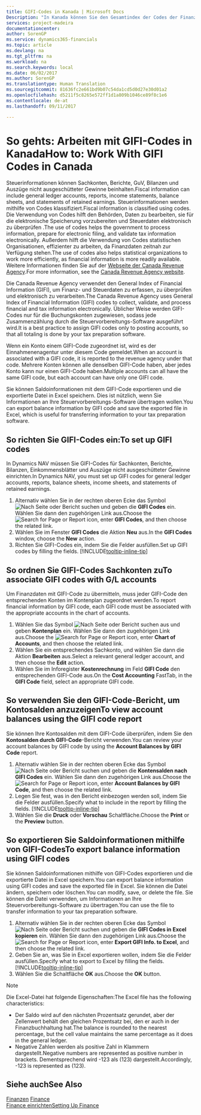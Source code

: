 ```yaml
---
title: GIFI-Codes in Kanada | Microsoft Docs
Description: "In Kanada können Sie den Gesamtindex der Codes der Finanzdaten (GIFI) einrichten und diese den Sachkonten zuweisen"
services: project-madeira
documentationcenter: 
author: SorenGP
ms.service: dynamics365-financials
ms.topic: article
ms.devlang: na
ms.tgt_pltfrm: na
ms.workload: na
ms.search.keywords: local
ms.date: 06/02/2017
ms.author: SorenGP
ms.translationtype: Human Translation
ms.sourcegitcommit: 81636fc2e661bd9b07c54da1cd5d0d27e30d01a2
ms.openlocfilehash: d5211f5c8265e572ff1d1a809b1046ce89f8c1e6
ms.contentlocale: de-at
ms.lasthandoff: 09/11/2017

---
```

# <a name="how-to-work-with-gifi-codes-in-canada"></a><span data-ttu-id="0cc5a-103">So gehts: Arbeiten mit GIFI-Codes in Kanada</span><span class="sxs-lookup"><span data-stu-id="0cc5a-103">How to: Work With GIFI Codes in Canada</span></span>
<span data-ttu-id="0cc5a-104">Steuerinformationen können Sachkonten, Berichte, GuV, Bilanzen und Auszüge nicht ausgeschütteter Gewinne beinhalten.</span><span class="sxs-lookup"><span data-stu-id="0cc5a-104">Fiscal information can include general ledger accounts, reports, income statements, balance sheets, and statements of retained earnings.</span></span> <span data-ttu-id="0cc5a-105">Steuerinformationen werden mithilfe von Codes klassifiziert.</span><span class="sxs-lookup"><span data-stu-id="0cc5a-105">Fiscal information is classified using codes.</span></span> <span data-ttu-id="0cc5a-106">Die Verwendung von Codes hilft den Behörden, Daten zu bearbeiten, sie für die elektronische Speicherung vorzubereiten und Steuerdaten elektronisch zu überprüfen .</span><span class="sxs-lookup"><span data-stu-id="0cc5a-106">The use of codes helps the government to process information, prepare for electronic filing, and validate tax information electronically.</span></span> <span data-ttu-id="0cc5a-107">Außerdem hilft die Verwendung von Codes statistischen Organisationen, effizienter zu arbeiten, da Finanzdaten zeitnah zur Verfügung stehen.</span><span class="sxs-lookup"><span data-stu-id="0cc5a-107">The use of codes also helps statistical organizations to work more efficiently, as financial information is more readily available.</span></span> <span data-ttu-id="0cc5a-108">Weitere Informationen finden Sie auf der [Webseite der Canada Revenue Agency](http://www.cra-arc.gc.ca/).</span><span class="sxs-lookup"><span data-stu-id="0cc5a-108">For more information, see the [Canada Revenue Agency website](http://www.cra-arc.gc.ca/).</span></span>

<span data-ttu-id="0cc5a-109">Die Canada Revenue Agency verwendet den General Index of Financial Information (GIFI), um Finanz- und Steuerdaten zu erfassen, zu überprüfen und elektronisch zu verarbeiten.</span><span class="sxs-lookup"><span data-stu-id="0cc5a-109">The Canada Revenue Agency uses General Index of Financial Information (GIFI) codes to collect, validate, and process financial and tax information electronically.</span></span> <span data-ttu-id="0cc5a-110">Üblicher Weise werden GIFI-Codes nur für die Buchungskonten zugewiesen, sodass jede Zusammenzählung durch die Steuervorbereitungs-Software ausgeführt wird.</span><span class="sxs-lookup"><span data-stu-id="0cc5a-110">It is a best practice to assign GIFI codes only to posting accounts, so that all totaling is done by your tax preparation software.</span></span>

<span data-ttu-id="0cc5a-111">Wenn ein Konto einem GIFI-Code zugeordnet ist, wird es der Einnahmenenagentur unter diesem Code gemeldet.</span><span class="sxs-lookup"><span data-stu-id="0cc5a-111">When an account is associated with a GIFI code, it is reported to the revenue agency under that code.</span></span> <span data-ttu-id="0cc5a-112">Mehrere Konten können alle denselben GIFI-Code haben, aber jedes Konto kann nur einen GIFI-Code haben.</span><span class="sxs-lookup"><span data-stu-id="0cc5a-112">Multiple accounts can all have the same GIFI code, but each account can have only one GIFI code.</span></span>

<span data-ttu-id="0cc5a-113">Sie können Saldoinformationen mit dem GIFI-Code exportieren und die exportierte Datei in Excel speichern. Dies ist nützlich, wenn Sie Informationen an Ihre Steuervorbereitungs-Software übertragen wollen.</span><span class="sxs-lookup"><span data-stu-id="0cc5a-113">You can export balance information by GIFI code and save the exported file in Excel, which is useful for transferring information to your tax preparation software.</span></span>

## <a name="to-set-up-gifi-codes"></a><span data-ttu-id="0cc5a-114">So richten Sie GIFI-Codes ein:</span><span class="sxs-lookup"><span data-stu-id="0cc5a-114">To set up GIFI codes</span></span>
<span data-ttu-id="0cc5a-115">In Dynamics NAV müssen Sie GIFI-Codes für Sachkonten, Berichte, Bilanzen, Einkommensblätter und Auszüge nicht ausgeschütteter Gewinne einrichten.</span><span class="sxs-lookup"><span data-stu-id="0cc5a-115">In Dynamics NAV, you must set up GIFI codes for general ledger accounts, reports, balance sheets, income sheets, and statements of retained earnings.</span></span>

1. <span data-ttu-id="0cc5a-116">Alternativ wählen Sie in der rechten oberen Ecke das Symbol ![Nach Seite oder Bericht suchen](media/ui-search/search_small.png "Nach Seite oder Bericht suchen") und geben die **GIFI Codes** ein. Wählen Sie dann den zugehörigen Link aus.</span><span class="sxs-lookup"><span data-stu-id="0cc5a-116">Choose the ![Search for Page or Report](media/ui-search/search_small.png "Search for Page or Report icon") icon, enter **GIFI Codes**, and then choose the related link.</span></span>
2. <span data-ttu-id="0cc5a-117">Wählen Sie im Fenster **GIFI Codes** die Aktion **Neu** aus.</span><span class="sxs-lookup"><span data-stu-id="0cc5a-117">In the **GIFI Codes** window, choose the **New** action.</span></span>
3. <span data-ttu-id="0cc5a-118">Richten Sie GIFI-Codes ein, indem Sie die Felder ausfüllen.</span><span class="sxs-lookup"><span data-stu-id="0cc5a-118">Set up GIFI codes by filling the fields.</span></span> [!INCLUDE[tooltip-inline-tip](includes/tooltip-inline-tip_md.md)]

## <a name="to-associate-gifi-codes-with-gl-accounts"></a><span data-ttu-id="0cc5a-119">So ordnen Sie GIFI-Codes Sachkonten zu</span><span class="sxs-lookup"><span data-stu-id="0cc5a-119">To associate GIFI codes with G/L accounts</span></span>
<span data-ttu-id="0cc5a-120">Um Finanzdaten mit GIFI-Code zu übermitteln, muss jeder GIFI-Code den entsprechenden Konten im Kontenplan zugeordnet werden.</span><span class="sxs-lookup"><span data-stu-id="0cc5a-120">To report financial information by GIFI code, each GIFI code must be associated with the appropriate accounts in the chart of accounts.</span></span>

1. <span data-ttu-id="0cc5a-121">Wählen Sie das Symbol ![Nach Seite oder Bericht suchen](media/ui-search/search_small.png "Nach Seite oder Bericht suchen") aus und geben **Kontenplan** ein. Wählen Sie dann den zugehörigen Link aus.</span><span class="sxs-lookup"><span data-stu-id="0cc5a-121">Choose the ![Search for Page or Report](media/ui-search/search_small.png "Search for Page or Report icon") icon, enter **Chart of Accounts**, and then choose the related link.</span></span>
2. <span data-ttu-id="0cc5a-122">Wählen Sie ein entsprechendes Sachkonto, und wählen Sie dann die Aktion **Bearbeiten** aus.</span><span class="sxs-lookup"><span data-stu-id="0cc5a-122">Select a relevant general ledger account, and then choose the **Edit** action.</span></span>
3. <span data-ttu-id="0cc5a-123">Wählen Sie im Inforegister **Kostenrechnung** im Feld **GIFI Code** den entsprechenden GIFI-Code aus.</span><span class="sxs-lookup"><span data-stu-id="0cc5a-123">On the **Cost Accounting** FastTab, in the **GIFI Code** field, select an appropriate GIFI code.</span></span>

## <a name="to-view-account-balances-using-the-gifi-code-report"></a><span data-ttu-id="0cc5a-124">So verwenden Sie den GIFI-Code-Bericht, um Kontosalden anzuzeigen</span><span class="sxs-lookup"><span data-stu-id="0cc5a-124">To view account balances using the GIFI code report</span></span>
<span data-ttu-id="0cc5a-125">Sie können Ihre Kontosalden mit dem GIFI-Code überprüfen, indem Sie den **Kontosalden durch GIFI-Code**-Bericht verwenden.</span><span class="sxs-lookup"><span data-stu-id="0cc5a-125">You can review your account balances by GIFI code by using the **Account Balances by GIFI Code** report.</span></span>

1. <span data-ttu-id="0cc5a-126">Alternativ wählen Sie in der rechten oberen Ecke das Symbol ![Nach Seite oder Bericht suchen](media/ui-search/search_small.png "Nach Seite oder Bericht suchen") und geben die **Kontensalden nach GIFI Codes** ein. Wählen Sie dann den zugehörigen Link aus.</span><span class="sxs-lookup"><span data-stu-id="0cc5a-126">Choose the ![Search for Page or Report](media/ui-search/search_small.png "Search for Page or Report icon") icon, enter **Account Balances by GIFI Code**, and then choose the related link.</span></span>
2. <span data-ttu-id="0cc5a-127">Legen Sie fest, was in den Bericht einbezogen werden soll, indem Sie die Felder ausfüllen.</span><span class="sxs-lookup"><span data-stu-id="0cc5a-127">Specify what to include in the report by filling the fields.</span></span> [!INCLUDE[tooltip-inline-tip](includes/tooltip-inline-tip_md.md)]
3. <span data-ttu-id="0cc5a-128">Wählen Sie die **Druck** oder **Vorschau** Schaltfläche.</span><span class="sxs-lookup"><span data-stu-id="0cc5a-128">Choose the **Print** or the **Preview** button.</span></span>

## <a name="to-export-balance-information-using-gifi-codes"></a><span data-ttu-id="0cc5a-129">So exportieren Sie Saldoinformationen mithilfe von GIFI-Codes</span><span class="sxs-lookup"><span data-stu-id="0cc5a-129">To export balance information using GIFI codes</span></span>
<span data-ttu-id="0cc5a-130">Sie können Saldoinformationen mithilfe von GIFI-Codes exportieren und die exportierte Datei in Excel speichern.</span><span class="sxs-lookup"><span data-stu-id="0cc5a-130">You can export balance information using GIFI codes and save the exported file in Excel.</span></span> <span data-ttu-id="0cc5a-131">Sie können die Datei ändern, speichern oder löschen.</span><span class="sxs-lookup"><span data-stu-id="0cc5a-131">You can modify, save, or delete the file.</span></span> <span data-ttu-id="0cc5a-132">Sie können die Datei verwenden, um Informationen an Ihre Steuervorbereitungs-Software zu übertragen.</span><span class="sxs-lookup"><span data-stu-id="0cc5a-132">You can use the file to transfer information to your tax preparation software.</span></span>

1. <span data-ttu-id="0cc5a-133">Alternativ wählen Sie in der rechten oberen Ecke das Symbol ![Nach Seite oder Bericht suchen](media/ui-search/search_small.png "Nach Seite oder Bericht suchen") und geben die **GIFI Codes in Excel kopieren** ein. Wählen Sie dann den zugehörigen Link aus.</span><span class="sxs-lookup"><span data-stu-id="0cc5a-133">Choose the ![Search for Page or Report](media/ui-search/search_small.png "Search for Page or Report icon") icon, enter **Export GIFI Info. to Excel**, and then choose the related link.</span></span>
2. <span data-ttu-id="0cc5a-134">Geben Sie an, was Sie in Excel exportieren wollen, indem Sie die Felder ausfüllen.</span><span class="sxs-lookup"><span data-stu-id="0cc5a-134">Specify what to export to Excel by filling the fields.</span></span> [!INCLUDE[tooltip-inline-tip](includes/tooltip-inline-tip_md.md)]
3. <span data-ttu-id="0cc5a-135">Wählen Sie die Schaltfläche **OK** aus.</span><span class="sxs-lookup"><span data-stu-id="0cc5a-135">Choose the **OK** button.</span></span>

> [!NOTE]  
>   <span data-ttu-id="0cc5a-136">Die Excel-Datei hat folgende Eigenschaften:</span><span class="sxs-lookup"><span data-stu-id="0cc5a-136">The Excel file has the following characteristics:</span></span>

* <span data-ttu-id="0cc5a-137">Der Saldo wird auf den nächsten Prozentsatz gerundet, aber der Zellenwert behält den gleichen Prozentsatz bei, den er auch in der Finanzbuchhaltung hat.</span><span class="sxs-lookup"><span data-stu-id="0cc5a-137">The balance is rounded to the nearest percentage, but the cell value maintains the same percentage as it does in the general ledger.</span></span>
* <span data-ttu-id="0cc5a-138">Negative Zahlen werden als positive Zahl in Klammern dargestellt.</span><span class="sxs-lookup"><span data-stu-id="0cc5a-138">Negative numbers are represented as positive number in brackets.</span></span> <span data-ttu-id="0cc5a-139">Dementsprechend wird -123 als (123) dargestellt.</span><span class="sxs-lookup"><span data-stu-id="0cc5a-139">Accordingly, -123 is represented as (123).</span></span>

## <a name="see-also"></a><span data-ttu-id="0cc5a-140">Siehe auch</span><span class="sxs-lookup"><span data-stu-id="0cc5a-140">See Also</span></span>
<span data-ttu-id="0cc5a-141">[Finanzen](finance.md) </span><span class="sxs-lookup"><span data-stu-id="0cc5a-141">[Finance](finance.md) </span></span>  
[<span data-ttu-id="0cc5a-142">Finance einrichten</span><span class="sxs-lookup"><span data-stu-id="0cc5a-142">Setting Up Finance</span></span>](finance-setup-finance.md)

